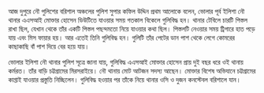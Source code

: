 আজ দুপুরে নৌ পুলিশের বরিশাল অঞ্চলের পুলিশ সুপার কফিল উদ্দিন প্রথম আলোকে বলেন, ভোলার পূর্ব ইলিশা নৌ থানার এএসআই মোক্তার হোসেন ডিউটিতে যাওয়ার সময় গতকাল বিকেলে গুলিবিদ্ধ হন। থানার টেবিলে চারটি পিস্তল রাখা ছিল, যেখান থেকে তাঁর একটি পিস্তল পছন্দমতো নিয়ে যাওয়ার কথা ছিল। পিস্তলটি নেওয়ার সময় ট্রিগারে হাত পড়ে যায় এবং মিস ফায়ার হয়। আর এতেই তিনি গুলিবিদ্ধ হন। গুলিটি তাঁর পেটের ডান পাশ থেকে লেগে কোমরের কাছাকাছি বাঁ পাশ দিয়ে বের হয়ে যায়।

ভোলার ইলিশা নৌ থানার পুলিশ সূত্রে জানা যায়, গুলিবিদ্ধ এএসআই মোক্তার হোসেন প্রায় দুই বছর ধরে ওই থানায় কর্মরত। তাঁর বাড়ি চট্টগ্রামের মিরসরাইয়ে। নৌ থানায় মোট আটজন সদস্য আছেন। মোক্তার বিশেষ অভিযানে চট্টগ্রামের কাপ্তাই যাওয়ার প্রস্তুতি নিচ্ছিলেন। গুলিবিদ্ধ হওয়ার পর তাঁকে নিয়ে থানার ওসি ও দুজন কনস্টেবল বরিশালে যান।
